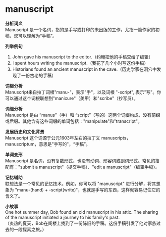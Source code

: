 # manuscript

**分析词义**  
Manuscript 是一个名词，指的是手写或打印的未出版的工作，尤指一篇作家的初稿，您可以理解为“手稿”。

  

**列举例句**

  

1.  John gave his manuscript to the editor.（约翰把他的手稿交给了编辑）
2.  I spent hours writing the manuscript.（我花了几个小时写这份手稿）
3.  Historians found an ancient manuscript in the cave.（历史学家在洞穴中发现了一份古老的手稿）

  

**词根分析**  
Manuscript来自拉丁词根"manu-"，表示"手"，以及词根 "-script", 表示"写"。你可以通过这个词根联想到"manicure"（美甲）和"scribe"（抄写员）。

  

**词缀分析**  
Manuscript 是由 “manus”（手）和 “script”（写的）这两个词缀构成，没有前缀或后缀。其他含有这些词缀的单词包括："manipulate"和"transcript"。

  

**发展历史和文化背景**  
Manuscript 这个词源于公元1603年左右的拉丁文 manuscripts，manuscriptum，意思是"手写的"，“手稿”。

  

**单词变形**  
Manuscript 是名词，没有复数形式，也没有动词、形容词或副词形式。常见的搭配有："submit a manuscript"（提交手稿）、"edit a manuscript"（编辑手稿）。

  

**记忆辅助**  
联想法是一个常见的记忆技术。例如，你可以将 "manuscript" 进行分解，将其想象为 "manu-(hand) + -script(write)"，也就是手写的东西，这样就容易记住它的含义了。

  

**小故事**  
One hot summer day, Bob found an old manuscript in his attic. The sharing of the manuscript initiated a journey to his family's past.  
（炎热的夏天，Bob在阁楼上找到了一份陈旧的手稿。这份手稿引发了他对家族过去的一段探索之旅。）
